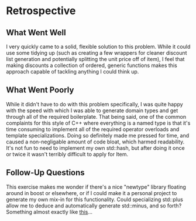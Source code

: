 # Retrospective

## What Went Well

I very quickly came to a solid, flexible solution to this problem. While it could use some tidying up (such as creating a few wrappers for cleaner discount list generation and potentially splitting the unit price off of item), I feel that making discounts a collection of ordered, generic functions makes this approach capable of tackling anything I could think up. 

## What Went Poorly

While it didn't have to do with this problem specifically, I was quite happy with the speed with which I was able to generate domain types and get through all of the required boilerplate. That being said, one of the common complaints for this style of C++ where everything is a named type is that it's time consuming to implement all of the required operator overloads and template specializations. Doing so definitely made me pressed for time, and caused a non-negligable amount of code bloat, which harmed readability. It's not fun to need to implement my own std::hash, but after doing it once or twice it wasn't terribly difficult to apply for Item.

## Follow-Up Questions

This exercise makes me wonder if there's a nice "newtype" library floating around in boost or elsewhere, or if I could make it a personal project to generate my own mix-in for this functionality. Could specializing std::plus allow me to deduce and automatically generate std::minus, and so forth? Something almost exactly like [this](https://github.com/joboccara/NamedType/tree/master)...